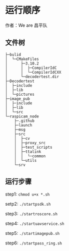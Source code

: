 # 运行顺序
作者：We are 昌平队

## 文件树
```
├─bulid
│  └─CMakeFiles
│      ├─3.10.2
│      │  ├─CompilerIdC
│      │  └─CompilerIdCXX
│      └─decodertest.dir
├─Decodertest
│  ├─include
│  ├─lib
│  └─pictures
├─image_pub
│  ├─include
│  ├─lib
│  └─src
└─raspicam_node
    ├─.github
    ├─launch
    ├─msg
    ├─src
    │  ├─cv
    │  ├─proxy_src
    │  ├─test_scripts
    │  ├─ttalink
    │  │  └─common
    │  └─utils
    └─srv
```

## 运行步骤
step1:  `chmod u+x *.sh`

setp2:  `./startpsdk.sh`

step3:  `./startroscore.sh`

step4:  `./startuavservice.sh`

step5:  `./startimagepub.sh`

step6:  `./startpass_ring.sh`